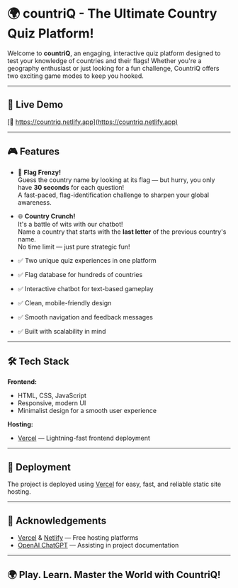 # 🌍 countriQ - The Ultimate Country Quiz Platform!

Welcome to **countriQ**, an engaging, interactive quiz platform designed to test your knowledge of countries and their flags! Whether you're a geography enthusiast or just looking for a fun challenge, CountriQ offers two exciting game modes to keep you hooked.

---

## 🚀 Live Demo

[🔗 https://countriq.netlify.app](https://countriq.netlify.app)

---

## 🎮 Features

- 🎌 **Flag Frenzy!**  
  Guess the country name by looking at its flag — but hurry, you only have **30 seconds** for each question!  
  A fast-paced, flag-identification challenge to sharpen your global awareness.

- 🌐 **Country Crunch!**  
  It's a battle of wits with our chatbot!  
  Name a country that starts with the **last letter** of the previous country's name.  
  No time limit — just pure strategic fun!

- ✅ Two unique quiz experiences in one platform  
- ✅ Flag database for hundreds of countries  
- ✅ Interactive chatbot for text-based gameplay  
- ✅ Clean, mobile-friendly design  
- ✅ Smooth navigation and feedback messages  
- ✅ Built with scalability in mind  

---

## 🛠️ Tech Stack

**Frontend:**  
- HTML, CSS, JavaScript  
- Responsive, modern UI  
- Minimalist design for a smooth user experience  

**Hosting:**  
- [Vercel](https://vercel.com) — Lightning-fast frontend deployment  

---

## 🚀 Deployment

The project is deployed using [Vercel](https://www.vercel.com) for easy, fast, and reliable static site hosting.  

---

## 🙏 Acknowledgements
- [Vercel](https://vercel.com) & [Netlify](https://www.netlify.com) — Free hosting platforms  
- [OpenAI ChatGPT](https://openai.com/chatgpt) — Assisting in project documentation  

---

## 🌍 Play. Learn. Master the World with CountriQ!
